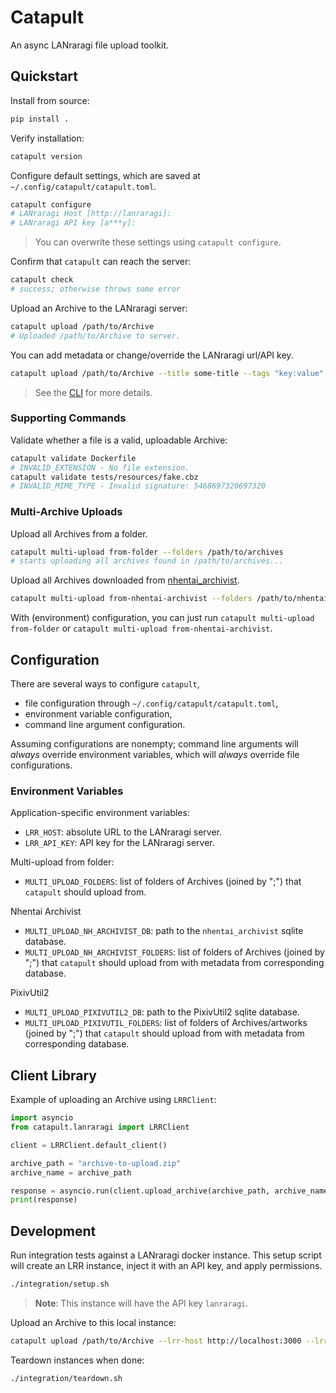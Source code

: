 # Catapult

An async LANraragi file upload toolkit.

## Quickstart
Install from source:
```sh
pip install .
```
Verify installation:
```sh
catapult version
```
Configure default settings, which are saved at `~/.config/catapult/catapult.toml`.
```sh
catapult configure
# LANraragi Host [http://lanraragi]: 
# LANraragi API key [a***y]: 
```
> You can overwrite these settings using `catapult configure`.

Confirm that `catapult` can reach the server:
```sh
catapult check
# success; otherwise throws some error
```
Upload an Archive to the LANraragi server:
```sh
catapult upload /path/to/Archive
# Uploaded /path/to/Archive to server.
```
You can add metadata or change/override the LANraragi url/API key.
```sh
catapult upload /path/to/Archive --title some-title --tags "key:value" --lrr-host http://lanraragi2
```
> See the [CLI](src/catapult/cli.py) for more details.

### Supporting Commands

Validate whether a file is a valid, uploadable Archive:
```sh
catapult validate Dockerfile
# INVALID_EXTENSION - No file extension.
catapult validate tests/resources/fake.cbz
# INVALID_MIME_TYPE - Invalid signature: 5468697320697320
```

### Multi-Archive Uploads

Upload all Archives from a folder.
```sh
catapult multi-upload from-folder --folders /path/to/archives
# starts uploading all archives found in /path/to/archives...
```

Upload all Archives downloaded from [nhentai_archivist](https://github.com/9-FS/nhentai_archivist.git).
```sh
catapult multi-upload from-nhentai-archivist --folders /path/to/nhentai-archives --db /path/to/db
```
With (environment) configuration, you can just run `catapult multi-upload from-folder` or `catapult multi-upload from-nhentai-archivist`.

## Configuration
There are several ways to configure `catapult`,

- file configuration through `~/.config/catapult/catapult.toml`,
- environment variable configuration,
- command line argument configuration.

Assuming configurations are nonempty; command line arguments will *always* override environment variables, which will *always* override file configurations.

### Environment Variables

Application-specific environment variables:

- `LRR_HOST`: absolute URL to the LANraragi server.
- `LRR_API_KEY`: API key for the LANraragi server.

Multi-upload from folder:
- `MULTI_UPLOAD_FOLDERS`: list of folders of Archives (joined by ";") that `catapult` should upload from.

Nhentai Archivist
- `MULTI_UPLOAD_NH_ARCHIVIST_DB`: path to the `nhentai_archivist` sqlite database.
- `MULTI_UPLOAD_NH_ARCHIVIST_FOLDERS`: list of folders of Archives (joined by ";") that `catapult` should upload from with metadata from corresponding database.

PixivUtil2
- `MULTI_UPLOAD_PIXIVUTIL2_DB`: path to the PixivUtil2 sqlite database.
- `MULTI_UPLOAD_PIXIVUTIL_FOLDERS`: list of folders of Archives/artworks (joined by ";") that `catapult` should upload from with metadata from corresponding database.

## Client Library
Example of uploading an Archive using `LRRClient`:
```python
import asyncio
from catapult.lanraragi import LRRClient

client = LRRClient.default_client()

archive_path = "archive-to-upload.zip"
archive_name = archive_path

response = asyncio.run(client.upload_archive(archive_path, archive_name))
print(response)
```

## Development

Run integration tests against a LANraragi docker instance. This setup script will create an LRR instance, inject it with an API key, and apply permissions.
```sh
./integration/setup.sh
```
> **Note**: This instance will have the API key `lanraragi`. 

Upload an Archive to this local instance:
```sh
catapult upload /path/to/Archive --lrr-host http://localhost:3000 --lrr-api-key lanraragi
```

Teardown instances when done:
```sh
./integration/teardown.sh
```
